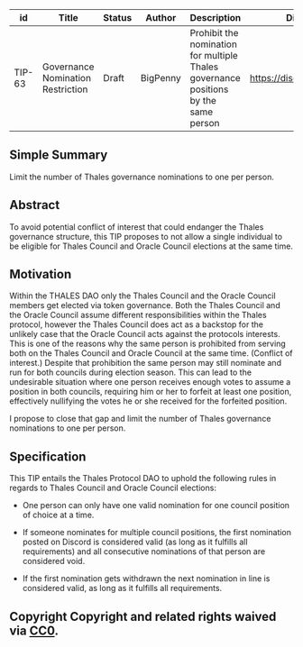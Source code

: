 | id | Title | Status | Author | Description | Discussions to | Created |
| ----------- | ----------- | ----------- | ----------- | ----------- | ----------- | ----------- | 
| TIP-63 | Governance Nomination Restriction | Draft | BigPenny | Prohibit the nomination for multiple Thales governance positions by the same person | https://discord.gg/WfYEB98P6c | 2022-07-04
 
## Simple Summary
 
Limit the number of Thales governance nominations to one per person.
 
## Abstract
 
To avoid potential conflict of interest that could endanger the Thales governance structure, this TIP proposes to not allow a single individual to be eligible for Thales Council and Oracle Council elections at the same time.
 
## Motivation
 
Within the THALES DAO only the Thales Council and the Oracle Council members get elected via token governance. Both the Thales Council and the Oracle Council assume different responsibilities within the Thales protocol, however the Thales Council does act as a backstop for the unlikely case that the Oracle Council acts against the protocols interests. This is one of the reasons why the same person is prohibited from serving both on the Thales Council and Oracle Council at the same time. (Conflict of interest.) Despite that prohibition the same person may still nominate and run for both councils during election season. This can lead to the undesirable situation where one person receives enough votes to assume a position in both councils, requiring him or her to forfeit at least one position, effectively nullifying the votes he or she received for the forfeited position.
 
I propose to close that gap and limit the number of Thales governance nominations to one per person.
 
## Specification
 
This TIP entails the Thales Protocol DAO to uphold the following rules in regards to Thales Council and Oracle Council elections:

- One person can only have one valid nomination for one council position of choice at a time.
 
- If someone nominates for multiple council positions, the first nomination posted on Discord is considered valid (as long as it fulfills all requirements) and all consecutive nominations of that person are considered void.
 
- If the first nomination gets withdrawn the next nomination in line is considered valid, as long as it fulfills all requirements.
 
## Copyright Copyright and related rights waived via [CC0](https://creativecommons.org/publicdomain/zero/1.0/).
 
